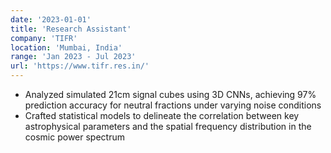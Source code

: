 ```yaml
---
date: '2023-01-01'
title: 'Research Assistant'
company: 'TIFR'
location: 'Mumbai, India'
range: 'Jan 2023 - Jul 2023'
url: 'https://www.tifr.res.in/'
---
```


- Analyzed simulated 21cm signal cubes using 3D CNNs, achieving 97% prediction accuracy for neutral fractions under varying noise conditions
- Crafted statistical models to delineate the correlation between key astrophysical parameters and the spatial frequency distribution in the cosmic power spectrum
